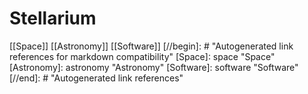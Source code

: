 # Stellarium

[[Space]] [[Astronomy]] [[Software]]
[//begin]: # "Autogenerated link references for markdown compatibility"
[Space]: space "Space"
[Astronomy]: astronomy "Astronomy"
[Software]: software "Software"
[//end]: # "Autogenerated link references"